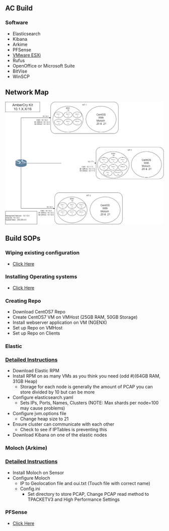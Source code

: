 ## AC Build
### Software
- Elasticsearch
- Kibana
- Arkime
- PFSense
- [VMware ESXi](https://github.com/dstaab34/24-AC/blob/main/ESXi.md)
- Rufus
- OpenOffice or Microsoft Suite
- BitVise
- WinSCP
## Network Map
![alt text](AmberCryNetmap.png)
## Build SOPs
### Wiping existing configuration
- [Click Here](https://github.com/dstaab34/24-AC/blob/main/WipeRaid.md) 
### Installing Operating systems
- [Click Here](https://github.com/dstaab34/24-AC/blob/main/BOOT.md)
### Creating Repo
- Download CentOS7 Repo
- Create CentOS7 VM on VMHost (25GB RAM, 50GB Storage)
- Install webserver application on VM (NGENX)
- Set up Repo on VMHost
- Set up Repo on Clients
### Elastic
### [Detailed Instructions](https://github.com/dstaab34/24-AC/blob/main/Elastic_Setup.md)
- Download Elastic RPM
- Install RPM on as many VMs as you think you need (odd #)(64GB RAM, 31GB Heap)
  - Storage for each node is generally the amount of PCAP you can store divided by 10 but can be more
- Configure elasticsearch.yaml
  - Sets IPs, Ports, Names, Clusters (NOTE: Max shards per node=100 may cause problems)
- Configure jvm.options file
  - Change heap size to 21
- Ensure cluster can communicate with each other
  - Check to see if IPTables is preventing this
- Download Kibana on one of the elastic nodes
### Moloch (Arkime)
### [Detailed Instructions](https://github.com/dstaab34/24-AC/blob/main/MOLOCH.md)
- Install Moloch on Sensor
- Configure Moloch
  - IP to Geolocation file and oui.txt (Touch file with correct name)
  - Config.ini
    - Set directory to store PCAP, Change PCAP read method to TPACKETV3 and High Performance Settings
### PFSense
- [Click Here](pfsense.md)
